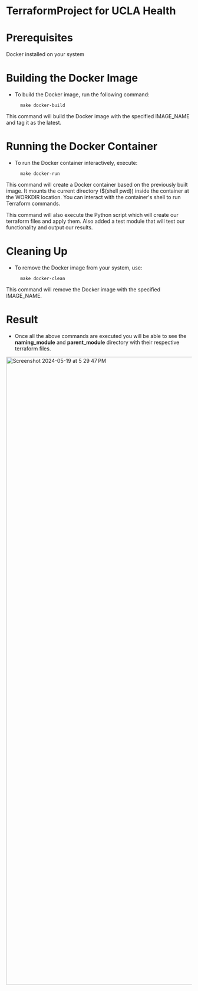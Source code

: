 # TerraformProject for UCLA Health

# Prerequisites
Docker installed on your system

# Building the Docker Image
- To build the Docker image, run the following command:

		make docker-build
This command will build the Docker image with the specified IMAGE_NAME and tag it as the latest.

# Running the Docker Container
- To run the Docker container interactively, execute:

		make docker-run
This command will create a Docker container based on the previously built image. It mounts the current directory ($(shell pwd)) inside the container at the WORKDIR location. You can interact with the container's shell to run Terraform commands.

This command will also execute the Python script which will create our terraform files and apply them. Also added a test module that will test our functionality and output our results.

# Cleaning Up
- To remove the Docker image from your system, use:

		make docker-clean
This command will remove the Docker image with the specified IMAGE_NAME.

# Result

- Once all the above commands are executed you will be able to see the **naming_module** and **parent_module** directory with their respective terraform files.
  
<img width="1700" alt="Screenshot 2024-05-19 at 5 29 47 PM" src="https://github.com/rutavmodi25/TerraformProject/assets/69160502/87d31d52-d894-4901-b1bf-bc7423e2e623">


